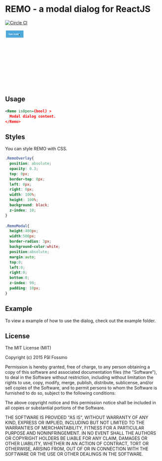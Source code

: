 # REMO - a modal dialog for ReactJS

[![Circle CI](https://circleci.com/gh/fossmo/remo/tree/master.svg?style=svg)](https://circleci.com/gh/fossmo/remo/tree/master)

![](https://raw.githubusercontent.com/fossmo/remo/master/remojs.gif)

## Usage

```xml
<Remo isOpen={bool} >
  Modal dialog content.
</Remo>
```

## Styles
You can style REMO with CSS.
```css
.RemoOverlay{
  position: absolute;
  opacity: 0.3;
  top: 0px;
  border-top: 0px;
  left: 0px;
  right: 0px;
  width: 100%;
  height: 100%;
  background: black;
  z-index: 10;
}

.RemoModal{
  height:400px;
  width:500px;
  border-radius: 3px;
  background-color:white;
  position:absolute;
  margin:auto;
  top:0;
  left:0;
  right:0;
  bottom:0;
  z-index: 99;
  padding: 10px;
}
```

## Example

To view a example of how to use the dialog, check out the example folder.

## License

The MIT License (MIT)

Copyright (c) 2015 Pål Fossmo

Permission is hereby granted, free of charge, to any person obtaining a copy
of this software and associated documentation files (the "Software"), to deal
in the Software without restriction, including without limitation the rights
to use, copy, modify, merge, publish, distribute, sublicense, and/or sell
copies of the Software, and to permit persons to whom the Software is
furnished to do so, subject to the following conditions:

The above copyright notice and this permission notice shall be included in all
copies or substantial portions of the Software.

THE SOFTWARE IS PROVIDED "AS IS", WITHOUT WARRANTY OF ANY KIND, EXPRESS OR
IMPLIED, INCLUDING BUT NOT LIMITED TO THE WARRANTIES OF MERCHANTABILITY,
FITNESS FOR A PARTICULAR PURPOSE AND NONINFRINGEMENT. IN NO EVENT SHALL THE
AUTHORS OR COPYRIGHT HOLDERS BE LIABLE FOR ANY CLAIM, DAMAGES OR OTHER
LIABILITY, WHETHER IN AN ACTION OF CONTRACT, TORT OR OTHERWISE, ARISING FROM,
OUT OF OR IN CONNECTION WITH THE SOFTWARE OR THE USE OR OTHER DEALINGS IN THE
SOFTWARE.
